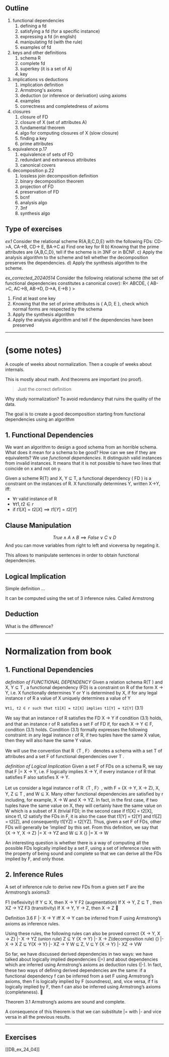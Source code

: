 ## Outline
1. functional dependencies
	1. defining a fd
	2. satisfying a fd (for a specific instance)
	3. expressing a fd (in english)
	4. manipulating fd (with the rule)
	5. examples of fd
2. keys and other definitions
	1. schema R
	2. complete fd
	3. superkey (it is a set of A)
	4. key
3. implications vs deductions
	1. implication definition
	2. Armstrong's axioms
	3. deduction (or inference or derivation) using axioms
	4. examples
	5. correctness and completedness of axioms
4. closures
	1. closure of FD
	2. closure of X (set of attributes A)
	3. fundamental theorem
	4. algo for computing closures of X (slow closure)
	5. finding a key
	6. prime attributes
5. equivalence p.17
	1. equivalence of sets of FD
	2. redundant and extraneous attributes
	3. canonical covers
6. decomposition p.22
	1. lossless join decomposition definition
	2. binary decomposition theorem
	3. projection of FD
	4. preservation of FD
	5. bcnf
	6. analysis algo
	7. 3nf
	8. synthesis algo

## Type of exercises
*ex1*
Consider the relational scheme R(A,B,C,D,E) 
with the following FDs: CD->A, CA->B, CD-> E, BA->C 
a) Find one key for R 
b) Knowing that the prime attributes are {A,B,C,D}, tell if the scheme is in 3NF or in BCNF. 
c) Apply the analysis algorithm to the scheme and tell whether the decomposition preserves the dependencies. 
d) Apply the synthesis algorithm to the scheme.

*ex_corrected_20240514*
Consider the following relational scheme (the set of functional dependencies constitutes a canonical cover): R< ABCDE, { AB->C, AC->B, AB->D, D->A, E->B } > 
1. Find at least one key 
2. Knowing that the set of prime attributes is { A,D, E }, check which normal forms are respected by the schema 
3. Apply the synthesis algorithm 
4. Apply the analysis algorithm and tell if the dependencies have been preserved






----
# (some notes)

A couple of weeks about normalization.
Then a couple of weeks about internals.

This is mostly about math.
And theorems are important (no proof).

> Just the correct definition

Why study normalization? To avoid redundancy that ruins the quality of the data.

The goal is to create a good decomposition starting from functional dependencies using an algorithm

## 1. Functional Dependencies
We want an algorithm to design a good schema from an horrible schema.
What does it mean for a schema to be good?
How can we see if they are equivalents?
We use *functional dependencies*.
It distinguish valid instances from invalid instances.
It means that it is not possible to have two lines that coincide on x and not on y.


Given a scheme R(T) and X, Y $\subseteq$ T, a functional dependency ( FD ) is a constraint on the instances of R.
X functionally determines Y, written X→Y, iff: 
- $\forall$r valid instance of R
- $\forall t1, t2 \in r$
- $\text{ if }  t1[X] = t2[X] \implies t1[Y] = t2[Y]$


## Clause Manipulation
$$True\wedge A \wedge B\implies False \vee C \vee D$$
And you can move variables from right to left and viceversa by negating it.

This allows to manipulate sentences in order to obtain functional dependencies.

## Logical Implication
Simple definition
...

It can be computed using the set of 3 inference rules. Called Armstrong 


## Deduction
What is the difference?




---

# Normalization from book

## 1. Functional Dependencies
*definition of FUNCTIONAL DEPENDENCY*
Given a relation schema R(T ) and X, Y ⊆ T , a functional dependency (FD) is a constraint on R of the form X → Y, i.e. X functionally determines Y or Y is determined by X, if for any legal instance r of R a value of X uniquely determines a value of Y 

`∀t1, t2 ∈ r such that t1[X] = t2[X] implies t1[Y] = t2[Y]` (3.1) 

We say that an instance r of R satisﬁes the FD X → Y if condition (3.1) holds, and that an instance r of R satisﬁes a set F of FD if, for each X → Y ∈ F, condition (3.1) holds.
Condition (3.1) formally expresses the following constraint: in any legal instance r of R, if two tuples have the same X value, then they will also have the same Y value.

We will use the convention that R〈T , F〉 denotes a schema with a set T of attributes and a set F of functional dependencies over T .

*definition of Logical Implication*
Given a set F of FDs on a schema R, we say that F |= X → Y, i.e. F logically implies X → Y, if every instance r of R that satisﬁes F also satisﬁes X → Y. 

Let us consider a legal instance r of R〈T , F〉, with F = {X → Y, X → Z}, X, Y, Z ⊆ T , and W ⊆ X. Many other functional dependencies are satisﬁed by r including, for example, X → W and X → YZ. In fact, in the ﬁrst case, if two tuples have the same value on X, they will certainly have the same value on W which is a subset of X (trivial FD); in the second case if t1[X] = t2[X], since t1, t2 satisfy the FDs in F, it is also the case that t1[Y] = t2[Y] and t1[Z] = t2[Z], and consequently t1[YZ] = t2[YZ]. Thus, given a set F of FDs, other FDs will generally be ‘implied’ by this set.
From this deﬁnition, we say that {X → Y, X → Z} |= X → YZ and W ⊆ X {} |= X → W

An interesting question is whether there is a way of computing all the possible FDs logically implied by a set F, using a set of inference rules with the property of being sound and complete so that we can derive all the FDs implied by F, and only those.

## 2. Inference Rules
A set of inference rule to derive new FDs from a given set F are the Armstrong’s axioms3: 

F1 (reﬂexivity) If Y ⊆ X, then X → Y 
F2 (augmentation) If X → Y, Z ⊆ T , then XZ → YZ 
F3 (transitivity) If X → Y, Y → Z, then X → Z  

Deﬁnition 3.6 
F |- X → Y iff X → Y can be inferred from F using Armstrong’s axioms as inference rules. 

Using these rules, the following rules can also be proved correct 
{X → Y, X → Z} |- X → YZ (union rule) 
Z ⊆ Y {X → Y} |- X → Z(decomposition rule) 
{} |- X → X 
Z ⊆ Y{X → Y} |- XZ → Y 
W ⊆ Z, V ⊆ Y {X → Y} |- XZ → VW

So far, we have discussed derived dependencies in two ways: we have talked about logically implied dependencies (|=) and about dependencies which are inferred using Armstrong’s axioms as deduction rules (|-). In fact, these two ways of deﬁning derived dependencies are the same: if a functional dependency f can be inferred from a set F using Armstrong’s axioms, then f is logically implied by F (soundness), and, vice versa, if f is logically implied by F, then f can also be inferred using Armstrong’s axioms (completeness). 

Theorem 3.1 
Armstrong’s axioms are sound and complete. 

A consequence of this theorem is that we can substitute |= with |- and vice versa in all the previous results.








---

## Exercises
[[DB_ex_24_04]]